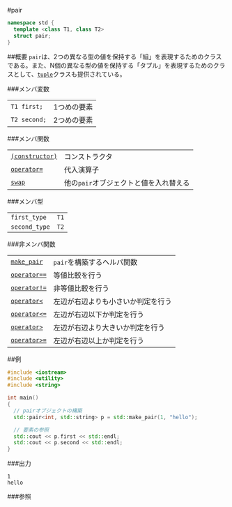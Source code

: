 #pair
```cpp
namespace std {
  template <class T1, class T2>
  struct pair;
}
```

##概要
`pair`は、2つの異なる型の値を保持する「組」を表現するためのクラスである。また、N個の異なる型の値を保持する「タプル」を表現するためのクラスとして、[`tuple`](/reference/tuple/tuple.md)クラスも提供されている。


###メンバ変数

| | |
|-------------------------|------------------|
| `T1 first;` | 1つめの要素 |
| `T2 second;` | 2つめの要素 |


###メンバ関数

| | |
|------------------------------------|----------------------------------------|
| [`(constructor)`](./pair/pair.md)  | コンストラクタ |
| [`operator=`](./pair/op_assign.md) | 代入演算子 |
| [`swap`](./pair/swap.md)           | 他の`pair`オブジェクトと値を入れ替える |


###メンバ型

| | |
|---------------|------|
| `first_type`  | `T1` |
| `second_type` | `T2` |


###非メンバ関数

| | |
|--------------------------------------------|----------------------------|
| [`make_pair`](./pair/make_pair.md)         | `pair`を構築するヘルパ関数 |
| [`operator==`](./pair/op_equal.md)         | 等値比較を行う |
| [`operator!=`](./pair/op_not_equal.md)     | 非等値比較を行う |
| [`operator<`](./pair/op_less.md)           | 左辺が右辺よりも小さいか判定を行う |
| [`operator<=`](./pair/op_less_equal.md)    | 左辺が右辺以下か判定を行う |
| [`operator>`](./pair/op_greater.md)        | 左辺が右辺より大きいか判定を行う |
| [`operator>=`](./pair/op_greater_equal.md) | 左辺が右辺以上か判定を行う |


##例
```cpp
#include <iostream>
#include <utility>
#include <string>

int main()
{
  // pairオブジェクトの構築
  std::pair<int, std::string> p = std::make_pair(1, "hello");

  // 要素の参照
  std::cout << p.first << std::endl;
  std::cout << p.second << std::endl;
}
```

###出力
```
1
hello
```

###参照

